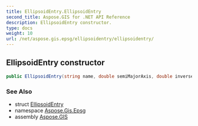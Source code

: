 ```yaml
---
title: EllipsoidEntry.EllipsoidEntry
second_title: Aspose.GIS for .NET API Reference
description: EllipsoidEntry constructor. 
type: docs
weight: 10
url: /net/aspose.gis.epsg/ellipsoidentry/ellipsoidentry/
---
```

## EllipsoidEntry constructor

```csharp
public EllipsoidEntry(string name, double semiMajorAxis, double inverseFlattening)
```

### See Also

* struct [EllipsoidEntry](../)
* namespace [Aspose.Gis.Epsg](../../ellipsoidentry/)
* assembly [Aspose.GIS](../../../)


